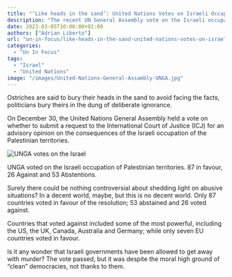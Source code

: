 ```yaml
---
title: "‘Like heads in the sand’: United Nations Votes on Israeli Occupation"
description: "The recent UN General Assembly vote on the Israeli occupation of Palestinian territories sheds light on the disturbing trend of political ignorance amongst powerful nations."
date: 2023-03-05T10:00:00+02:00
authors: ["Adrian Liberto"]
url: "un-in-focus/like-heads-in-the-sand-united-nations-votes-on-israeli-occupation"
categories:
  - "Un In Focus"
tags:
  - "Israel"
  - "United Nations"
image: "/images/United-Nations-General-Assambly-UNGA.jpg"
---
```

Ostriches are said to bury their heads in the sand to avoid facing the facts, politicians bury theirs in the dung of deliberate ignorance.

On December 30, the United Nations General Assembly held a vote on whether to submit a request to the International Court of Justice (ICJ) for an advisory opinion on the consequences of the Israeli occupation of the Palestinian territories.

![UNGA votes on the Israel](/images/Ecc6TPEIckuW0z-5e-BYtexjnhxoaXq7ursfLHGT830UC-MTfpqLrVwUikHznQEh5ih-Afp4q7LRGm3DZIazGqG9rofPXMaTFtHDZxS84rClG-yKBCe8n0tOCUztO87TlLy68GmtqLdSeSVEXJd-zzU)

UNGA voted on the Israeli occupation of Palestinian territories. 87 in favour, 26 Against and 53 Abstentions.


Surely there could be nothing controversial about shedding light on abusive situations? In a decent world, maybe, but this is no decent world. Only 87 countries voted in favour of the resolution; 53 abstained and 26 voted against.

Countries that voted against included some of the most powerful, including the US, the UK, Canada, Australia and Germany; while only seven EU countries voted in favour.

Is it any wonder that Israeli governments have been allowed to get away with murder? The vote passed, but it was despite the moral high ground of “clean” democracies, not thanks to them.
